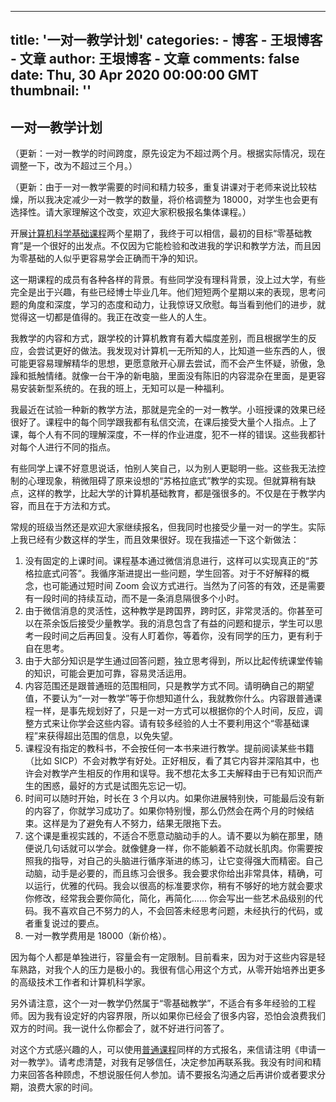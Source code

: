 
---
title: '一对一教学计划'
categories: 
    - 博客
    - 王垠博客 - 文章
author: 王垠博客 - 文章
comments: false
date: Thu, 30 Apr 2020 00:00:00 GMT
thumbnail: ''
---

<div>   
<h2>一对一教学计划</h2>
            <p>（更新：一对一教学的时间跨度，原先设定为不超过两个月。根据实际情况，现在调整一下，改为不超过三个月。）</p>

<p>（更新：由于一对一教学需要的时间和精力较多，重复讲课对于老师来说比较枯燥，所以我决定减少一对一教学的数量，将价格调整为 18000，对学生也会更有选择性。请大家理解这个改变，欢迎大家积极报名集体课程。）</p>

<p>开展<a href="http://www.yinwang.org/blog-cn/2020/03/26/entry-level-class">计算机科学基础课程</a>两个星期了，我终于可以相信，最初的目标“零基础教育”是一个很好的出发点。不仅因为它能检验和改进我的学识和教学方法，而且因为零基础的人似乎更容易学会正确而干净的知识。</p>

<p>这一期课程的成员有各种各样的背景。有些同学没有理科背景，没上过大学，有些完全是出于兴趣，有些已经博士毕业几年。他们短短两个星期以来的表现，思考问题的角度和深度，学习的态度和动力，让我惊讶又欣慰。每当看到他们的进步，就觉得这一切都是值得的。我正在改变一些人的人生。</p>

<p>我教学的内容和方式，跟学校的计算机教育有着大幅度差别，而且根据学生的反应，会尝试更好的做法。我发现对计算机一无所知的人，比知道一些东西的人，很可能更容易理解精华的思想，更愿意敞开心扉去尝试，而不会产生怀疑，骄傲，急躁和抵触情绪。就像一台干净的新电脑，里面没有陈旧的内容混杂在里面，是更容易安装新型系统的。在我的班上，无知可以是一种福利。</p>

<p>我最近在试验一种新的教学方法，那就是完全的一对一教学。小班授课的效果已经很好了。课程中的每个同学跟我都有私信交流，在课后接受大量个人指点。上了课，每个人有不同的理解深度，不一样的作业进度，犯不一样的错误。这些我都针对每个人进行不同的指点。</p>

<p>有些同学上课不好意思说话，怕别人笑自己，以为别人更聪明一些。这些我无法控制的心理现象，稍微阻碍了原来设想的“苏格拉底式”教学的实现。但就算稍有缺点，这样的教学，比起大学的计算机基础教育，都是强很多的。不仅是在于教学内容，而且在于方法和方式。</p>

<p>常规的班级当然还是欢迎大家继续报名，但我同时也接受少量一对一的学生。实际上我已经有少数这样的学生，而且效果很好。现在我描述一下这个新做法：</p>

<ol>
  <li>没有固定的上课时间。课程基本通过微信消息进行，这样可以实现真正的“苏格拉底式问答”。我循序渐进提出一些问题，学生回答。对于不好解释的概念，也可能通过短时间 Zoom 会议方式进行。当然为了问答的有效，还是需要有一段时间的持续互动，而不是一条消息隔很多个小时。</li>
  <li>由于微信消息的灵活性，这种教学是跨国界，跨时区，非常灵活的。你甚至可以在茶余饭后接受少量教学。我的消息包含了有益的问题和提示，学生可以思考一段时间之后再回复。没有人盯着你，等着你，没有同学的压力，更有利于自在思考。</li>
  <li>由于大部分知识是学生通过回答问题，独立思考得到，所以比起传统课堂传输的知识，可能会更加可靠，容易灵活运用。</li>
  <li>内容范围还是跟普通班的范围相同，只是教学方式不同。请明确自己的期望值，不要认为“一对一教学”等于你想知道什么，我就教你什么。内容跟普通课程一样，是事先规划好了，只是一对一方式可以根据你的个人时间，反应，调整方式来让你学会这些内容。请有较多经验的人士不要利用这个“零基础课程”来获得超出范围的信息，以免失望。</li>
  <li>课程没有指定的教科书，不会按任何一本书来进行教学。提前阅读某些书籍（比如 SICP）不会对教学有好处。正好相反，看了其它内容并深陷其中，也许会对教学产生相反的作用和误导。我不想花太多工夫解释由于已有知识而产生的困惑，最好的方式是试图先忘记一切。</li>
  <li>时间可以随时开始，时长在 3 个月以内。如果你进展特别快，可能最后没有新的内容了，你就学习成功了。如果你特别慢，那么仍然会在两个月的时候结束。这样是为了避免有人不努力，结果无限拖下去。</li>
  <li>这个课是重视实践的，不适合不愿意动脑动手的人。请不要以为躺在那里，随便说几句话就可以学会。就像健身一样，你不能躺着不动就长肌肉。你需要按照我的指导，对自己的头脑进行循序渐进的练习，让它变得强大而精密。自己动脑，动手是必要的，而且练习会很多。我会要求你给出非常具体，精确，可以运行，优雅的代码。我会以很高的标准要求你，稍有不够好的地方就会要求你修改，经常我会要你简化，简化，再简化…… 你会写出一些艺术品级别的代码。我不喜欢自己不努力的人，不会回答未经思考问题，未经执行的代码，或者重复说过的要点。</li>
  <li>一对一教学费用是 18000（新价格）。</li>
</ol>

<p>因为每个人都是单独进行，容量会有一定限制。目前看来，因为对于这些内容是轻车熟路，对我个人的压力是极小的。我很有信心用这个方式，从零开始培养出更多的高级技术工作者和计算机科学家。</p>

<p>另外请注意，这个一对一教学仍然属于“零基础教学”，不适合有多年经验的工程师。因为我有设定好的内容界限，所以如果你已经会了很多内容，恐怕会浪费我们双方的时间。我一说什么你都会了，就不好进行问答了。</p>

<p>对这个方式感兴趣的人，可以使用<a href="http://www.yinwang.org/blog-cn/2020/03/26/entry-level-class">普通课程</a>同样的方式报名，来信请注明《申请一对一教学》。请考虑清楚，对我有足够信任，决定参加再联系我。我没有时间和精力来回答各种顾虑，不想说服任何人参加。请不要报名沟通之后再讲价或者要求分期，浪费大家的时间。</p>

          
</div>
            